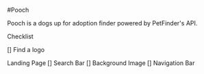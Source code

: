 #Pooch 

Pooch is a dogs up for adoption finder powered by PetFinder's API. 

Checklist

[] Find a logo 

Landing Page 
    [] Search Bar
    [] Background Image
    [] Navigation Bar 
